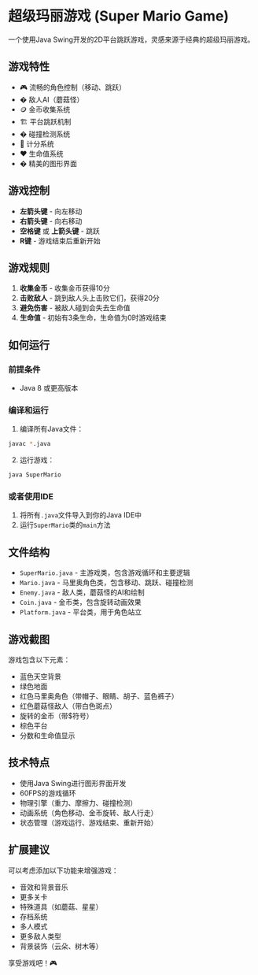 # 超级玛丽游戏 (Super Mario Game)

一个使用Java Swing开发的2D平台跳跃游戏，灵感来源于经典的超级玛丽游戏。

## 游戏特性

- 🎮 流畅的角色控制（移动、跳跃）
- � 敌人AI（蘑菇怪）
- 🪙 金币收集系统
- 🏗️ 平台跳跃机制
- � 碰撞检测系统
- 🎯 计分系统
- ❤️ 生命值系统
- � 精美的图形界面

## 游戏控制

- **左箭头键** - 向左移动
- **右箭头键** - 向右移动
- **空格键** 或 **上箭头键** - 跳跃
- **R键** - 游戏结束后重新开始

## 游戏规则

1. **收集金币** - 收集金币获得10分
2. **击败敌人** - 跳到敌人头上击败它们，获得20分
3. **避免伤害** - 被敌人碰到会失去生命值
4. **生命值** - 初始有3条生命，生命值为0时游戏结束

## 如何运行

### 前提条件
- Java 8 或更高版本

### 编译和运行

1. 编译所有Java文件：
```bash
javac *.java
```

2. 运行游戏：
```bash
java SuperMario
```

### 或者使用IDE
1. 将所有`.java`文件导入到你的Java IDE中
2. 运行`SuperMario`类的`main`方法

## 文件结构

- `SuperMario.java` - 主游戏类，包含游戏循环和主要逻辑
- `Mario.java` - 马里奥角色类，包含移动、跳跃、碰撞检测
- `Enemy.java` - 敌人类，蘑菇怪的AI和绘制
- `Coin.java` - 金币类，包含旋转动画效果
- `Platform.java` - 平台类，用于角色站立

## 游戏截图

游戏包含以下元素：
- 蓝色天空背景
- 绿色地面
- 红色马里奥角色（带帽子、眼睛、胡子、蓝色裤子）
- 红色蘑菇怪敌人（带白色斑点）
- 旋转的金币（带$符号）
- 棕色平台
- 分数和生命值显示

## 技术特点

- 使用Java Swing进行图形界面开发
- 60FPS的游戏循环
- 物理引擎（重力、摩擦力、碰撞检测）
- 动画系统（角色移动、金币旋转、敌人行走）
- 状态管理（游戏运行、游戏结束、重新开始）

## 扩展建议

可以考虑添加以下功能来增强游戏：
- 音效和背景音乐
- 更多关卡
- 特殊道具（如蘑菇、星星）
- 存档系统
- 多人模式
- 更多敌人类型
- 背景装饰（云朵、树木等）

享受游戏吧！🎮
